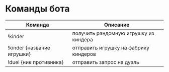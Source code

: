 # Команды бота

|             Команда              |                  Описание                   |
|----------------------------------|---------------------------------------------|
|    !kinder                       |    получить рандомную игрушку из киндера    |
|    !kinder {название игрушки}    |    отправить игрушку на фабрику киндеров    |
|    !duel {ник противника}        |    отправить запрос на дуэль                |
